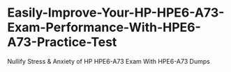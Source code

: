 # Easily-Improve-Your-HP-HPE6-A73-Exam-Performance-With-HPE6-A73-Practice-Test
Nullify Stress &amp; Anxiety of HP HPE6-A73 Exam With HPE6-A73 Dumps
